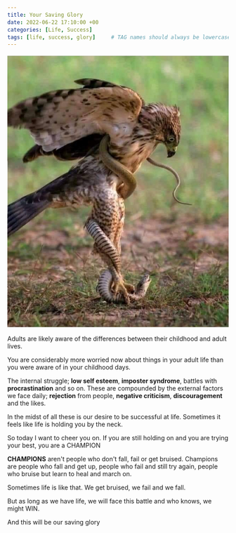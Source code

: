 ```yaml
---
title: Your Saving Glory
date: 2022-06-22 17:10:00 +00
categories: [Life, Success]
tags: [life, success, glory]     # TAG names should always be lowercase
---
```


![eagle-snake](/assets/img/eagle-snake.png)

Adults are likely aware of the differences between their childhood and adult lives.

You are considerably more worried now about things in your adult life than you were aware of in your childhood days.

The internal struggle; **low self esteem**, **imposter syndrome**, battles with **procrastination** and so on. These are compounded by the external factors we face daily; **rejection** from people, **negative criticism**, **discouragement** and the likes.

In the midst of all these is our desire to be successful at life. Sometimes it feels like life is holding you by the neck.

So today I want to cheer you on. If you are still holding on and you are trying your best, you are a CHAMPION

**CHAMPIONS** aren't people who don't fall, fail or get bruised. Champions are people who fall and get up, people who fail and still try again, people who bruise but learn to heal and march on.

Sometimes life is like that. We get bruised, we fail and we fall.

But as long as we have life, we will face this battle and who knows, we might WIN.

And this will be our saving glory
